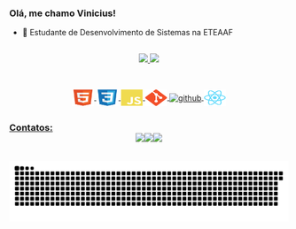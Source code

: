 ### Olá, me chamo Vinicius!

- 🌱 Estudante de Desenvolvimento de Sistemas na ETEAAF

</div>
  
  ##
  
  <div>
 
 <div align="center">
  <a href="https://github.com/viniciusslv00">
  <img height="180em" src="https://github-readme-stats.vercel.app/api?username=viniciusslv00&show_icons=true&theme=onedark&include_all_commits=true&count_private=true"/>
  <img height="180em" src="https://github-readme-stats.vercel.app/api/top-langs/?username=viniciusslv00&layout=compact&langs_count=7&theme=onedark"/>
</div>
  <div style="display: inline_block">
   
   </div>
  
  ##
  
  <div> 

<div style="display: inline_block" align="center"><br>
  <img align="center" alt="HTML" height="30" width="40" src="https://raw.githubusercontent.com/devicons/devicon/master/icons/html5/html5-original.svg">
  <img align="center" alt="CSS" height="30" width="40" src="https://raw.githubusercontent.com/devicons/devicon/master/icons/css3/css3-original.svg">
  <img align="center" alt="Js" height="30" width="40" src="https://raw.githubusercontent.com/devicons/devicon/master/icons/javascript/javascript-plain.svg">
  <img align="center" alt="git" height="30" width="40" src="https://raw.githubusercontent.com/devicons/devicon/master/icons/git/git-original.svg">
  <img align="center" alt="github" height="30" width="40" src="https://cdn.jsdelivr.net/gh/devicons/devicon/icons/github/github-original.svg"/>  
  <img align="center" alt="linux" height="30" width="40" src="https://raw.githubusercontent.com/devicons/devicon/master/icons/react/react-original.svg">
</div>

</div>
  
  ##
  
  <div> 

### Contatos: <div align="center"><a href="https://instagram.com/viniiciusslv" target="_blank"><img src="https://img.shields.io/badge/-Instagram-%23E4405F?style=for-the-badge&logo=instagram&logoColor=white" target="_blank"><a href = "mailto:slvinicius00@gmail.com"><img src="https://img.shields.io/badge/-Gmail-%23333?style=for-the-badge&logo=gmail&logoColor=white" target="_blank"></a><a href="https://www.linkedin.com/in/vinicius-silva-b6091a226/" target="_blank"><img src="https://img.shields.io/badge/-LinkedIn-%230077B5?style=for-the-badge&logo=linkedin&logoColor=white" target="_blank"></a>   </div>
 
 </div>
  
  ##
  
  <div> 
 
  
    
  
![Snake animation](https://github.com/Medeiros92/Medeiros92/blob/output/github-contribution-grid-snake.svg)
